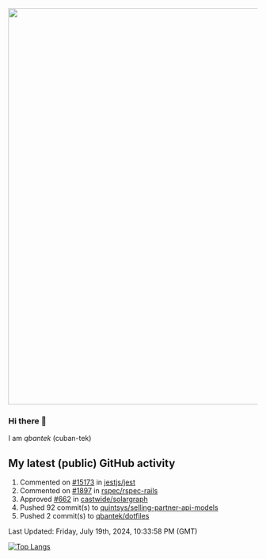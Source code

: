 <img src="https://user-images.githubusercontent.com/1090192/231227350-b13c0797-9e41-42a4-ab5c-d0e234d2a3d2.png" width="800px" />

### Hi there 👋

I am *qbantek* (cuban-tek)

<!--
**qbantek/qbantek** is a ✨ _special_ ✨ repository because its `README.md` (this file) appears on your GitHub profile.

Here are some ideas to get you started:

- 🔭 I’m currently working on ...
- 🌱 I’m currently learning ...
- 👯 I’m looking to collaborate on ...
- 🤔 I’m looking for help with ...
- 💬 Ask me about ...
- 📫 How to reach me: ...
- ⚡ Fun fact: ...
-->

## My latest (public) GitHub activity
<!--RECENT_ACTIVITY:start-->
1. Commented on [#15173](https://github.com/jestjs/jest/issues/15173#issuecomment-2240029560) in [jestjs/jest](https://github.com/jestjs/jest)<br>
2. Commented on [#1897](https://github.com/rspec/rspec-rails/issues/1897#issuecomment-2212566890) in [rspec/rspec-rails](https://github.com/rspec/rspec-rails)<br>
3. Approved [#662](https://github.com/castwide/solargraph/pull/662#pullrequestreview-2155216043) in [castwide/solargraph](https://github.com/castwide/solargraph)<br>
4. Pushed 92 commit(s) to [quintsys/selling-partner-api-models](https://github.com/quintsys/selling-partner-api-models)<br>
5. Pushed 2 commit(s) to [qbantek/dotfiles](https://github.com/qbantek/dotfiles)<br>
<!--RECENT_ACTIVITY:end-->

<!--RECENT_ACTIVITY:last_update-->
Last Updated: Friday, July 19th, 2024, 10:33:58 PM (GMT)
<!--RECENT_ACTIVITY:last_update_end-->


[![Top Langs](https://github-readme-stats.vercel.app/api/top-langs/?username=qbantek&langs_count=10&hide_progress=true)](https://github.com/anuraghazra/github-readme-stats)

